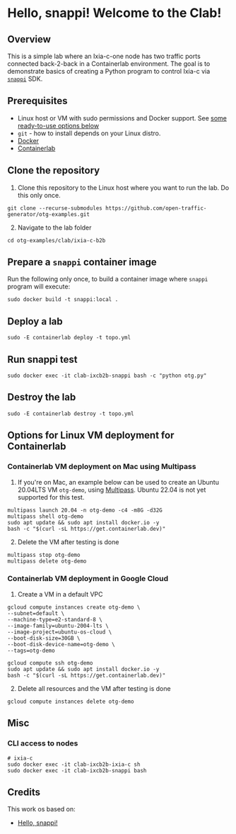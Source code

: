 # Hello, snappi!  Welcome to the Clab!

## Overview
This is a simple lab where an Ixia-c-one node has two traffic ports connected back-2-back in a Containerlab environment. The goal is to demonstrate basics of creating a Python program to control Ixia-c via [`snappi`](https://github.com/open-traffic-generator/snappi) SDK.

## Prerequisites

* Linux host or VM with sudo permissions and Docker support. See [some ready-to-use options below](#options-for-linux-vm-deployment-for-containerlab)
* `git` - how to install depends on your Linux distro.
* [Docker](https://docs.docker.com/engine/install/)
* [Containerlab](https://containerlab.dev/install/)

## Clone the repository

1. Clone this repository to the Linux host where you want to run the lab. Do this only once.

```Shell
git clone --recurse-submodules https://github.com/open-traffic-generator/otg-examples.git
````

2. Navigate to the lab folder

```Shell
cd otg-examples/clab/ixia-c-b2b
````

## Prepare a `snappi` container image

Run the following only once, to build a container image where `snappi` program will execute:

```Shell
sudo docker build -t snappi:local .
````

## Deploy a lab

```Shell
sudo -E containerlab deploy -t topo.yml
````

## Run snappi test

```Shell
sudo docker exec -it clab-ixcb2b-snappi bash -c "python otg.py"
````

## Destroy the lab

```Shell
sudo -E containerlab destroy -t topo.yml
````

## Options for Linux VM deployment for Containerlab

### Containerlab VM deployment on Mac using Multipass

1. If you're on Mac, an example below can be used to create an Ubuntu 20.04LTS VM `otg-demo`, using [Multipass](https://multipass.run/). Ubuntu 22.04 is not yet supported for this test.

```Shell
multipass launch 20.04 -n otg-demo -c4 -m8G -d32G
multipass shell otg-demo
sudo apt update && sudo apt install docker.io -y
bash -c "$(curl -sL https://get.containerlab.dev)"
````

2. Delete the VM after testing is done

```Shell
multipass stop otg-demo
multipass delete otg-demo
````

###  Containerlab VM deployment in Google Cloud

1. Create a VM in a default VPC

```Shell
gcloud compute instances create otg-demo \
--subnet=default \
--machine-type=e2-standard-8 \
--image-family=ubuntu-2004-lts \
--image-project=ubuntu-os-cloud \
--boot-disk-size=30GB \
--boot-disk-device-name=otg-demo \
--tags=otg-demo

gcloud compute ssh otg-demo
sudo apt update && sudo apt install docker.io -y
bash -c "$(curl -sL https://get.containerlab.dev)"
````

2. Delete all resources and the VM after testing is done

```Shell
gcloud compute instances delete otg-demo
````

## Misc

### CLI access to nodes

  ```Shell
  # ixia-c
  sudo docker exec -it clab-ixcb2b-ixia-c sh
  sudo docker exec -it clab-ixcb2b-snappi bash
  ````

## Credits

This work os based on: 
  * [Hello, snappi!](https://github.com/open-traffic-generator/ixia-c/blob/main/docs/hello-snappi.md)
